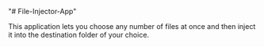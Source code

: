 "# File-Injector-App" 

This application lets you choose any number of files at once and then inject it into the destination folder of your choice.
